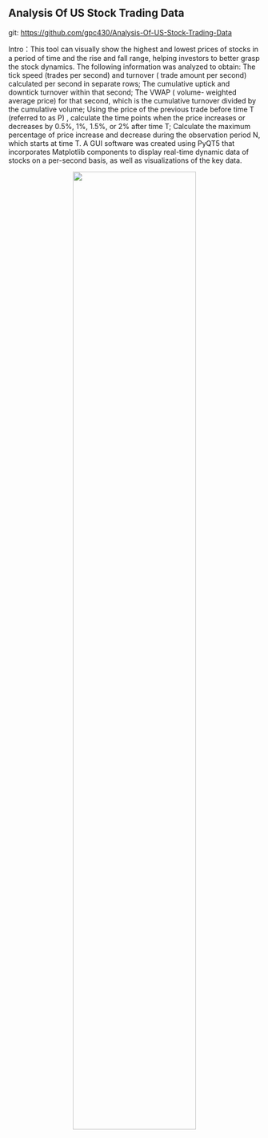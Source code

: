 ## Analysis Of US Stock Trading Data

git: https://github.com/gpc430/Analysis-Of-US-Stock-Trading-Data

Intro：This tool can visually show the highest and lowest prices of stocks in a period of time and the rise and fall range, helping investors to better grasp the stock dynamics. The following information was analyzed to obtain: The tick speed (trades per second) and turnover ( trade amount per second) calculated per second in separate rows;  The cumulative uptick and downtick turnover within that second;  The VWAP ( volume- weighted average price) for that second, which is the cumulative turnover divided by the cumulative volume;  Using the price of the previous trade before time T (referred to as P) , calculate the time points when the price increases or decreases by 0.5%, 1%, 1.5%, or 2% after time T;  Calculate the maximum percentage of price increase and decrease during the observation period N, which starts at time T. A GUI software was created using PyQT5 that incorporates Matplotlib components to display real-time dynamic data of stocks on a per-second basis, as well as visualizations of the key data.
<p align="center">
  <img src="/Jerry/assets/images/WechatIMG27.jpg" width="70%"/>
</p>
